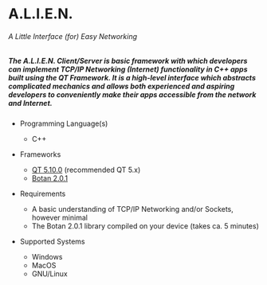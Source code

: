 # A.L.I.E.N.
###### A Little Interface (for) Easy Networking

##### The A.L.I.E.N. Client/Server is basic framework with which developers can implement TCP/IP Networking (Internet) functionality in C++ apps built using the QT Framework. It is a high-level interface which abstracts complicated mechanics and allows both experienced and aspiring developers to conveniently make their apps accessible from the network and Internet.

* Programming Language(s)
  * C++

* Frameworks
  * [QT 5.10.0](https://download.qt.io/archive/qt/5.10/5.10.0/) (recommended QT 5.x)
  * [Botan 2.0.1](https://botan.randombit.net/)
  
* Requirements
  * A basic understanding of TCP/IP Networking and/or Sockets, however minimal
  * The Botan 2.0.1 library compiled on your device (takes ca. 5 minutes)

* Supported Systems
  * Windows
  * MacOS
  * GNU/Linux
